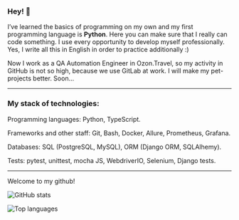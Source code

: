 ### Hey! :wave:

I’ve learned the basics of programming on my own and my first programming language is **Python**. Here you can make sure that I really can code something. I use every opportunity to develop myself professionally. Yes, I write all this in English in order to practice additionally :)

Now I work as a QA Automation Engineer in Ozon.Travel, so my activity in GitHub is not so high, because we use GitLab at work. I will make my pet-projects better. Soon...

***

### My stack of technologies:

Programming languages: Python, TypeScript.

Frameworks and other staff: Git, Bash, Docker, Allure, Prometheus, Grafana.

Databases: SQL (PostgreSQL, MySQL), ORM (Django ORM, SQLAlhemy).

Tests: pytest, unittest, mocha JS, WebdriverIO, Selenium, Django tests.

***

Welcome to my github!

![GitHub stats](https://github-readme-stats.vercel.app/api?username=Interligo&show_icons=true&theme=great-gatsby)

![Top languages](https://github-readme-stats.vercel.app/api/top-langs/?username=Interligo&theme=great-gatsby)
